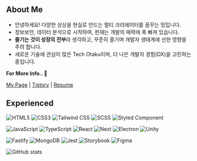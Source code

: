 ## About Me 

- 안녕하세요! 다양한 상상을 현실로 만드는 멀티 크리에이터를 꿈꾸는 밍입니다.
- 정보보안, 데이터 분석으로 시작하여, 현재는 개발의 매력에 푹 빠져 있습니다.
- **즐기는 것이 성장의 전부**라 생각하고, 꾸준히 즐기며 개발자 생태계에 선한 영향을 주려 합니다.
- 새로운 기술에 관심이 많은 Tech Otaku이며, 더 나은 개발자 경험(DX)을 고민하는 중입니다.

**For More Info.. 👏**

[My Page](https://lucid-dream.net) | [Tistory](https://nohack.tistory.com) | [Resume](https://notion.so)

## Experienced
 
![HTML5](https://img.shields.io/badge/HTML5-E34F26?style=for-the-badge&logo=html5&logoColor=white)
![CSS3](https://img.shields.io/badge/CSS3-1572B6?style=for-the-badge&logo=css3&logoColor=white)
![Tailwind CSS](https://img.shields.io/badge/Tailwind-06B6D4?style=for-the-badge&logo=tailwindcss&logoColor=white)
![SCSS](https://img.shields.io/badge/scss-CC6699.svg?style=for-the-badge&logo=sass&logoColor=white)
![Styled Component](https://img.shields.io/badge/css_in_js-DB7093.svg?style=for-the-badge&logo=styled-components&logoColor=white)

![JavaScript](<https://img.shields.io/badge/js(ES6)-f7df1e?style=for-the-badge&logo=javascript&logoColor=black>)
![TypeScript](https://img.shields.io/badge/ts-3178C6?style=for-the-badge&logo=typescript&logoColor=white)
![React](https://img.shields.io/badge/react-0088CC?style=for-the-badge&logo=react&logoColor=white)
![Next](https://img.shields.io/badge/next-000000?style=for-the-badge&logo=next.js&logoColor=white)
![Electron](https://img.shields.io/badge/electron-47848F?style=for-the-badge&logo=electron&logoColor=white)
![Unity](https://img.shields.io/badge/unity-black?style=for-the-badge&logo=unity&logoColor=white)

![Fastify](https://img.shields.io/badge/fastify-000000?style=for-the-badge&logo=fastify&logoColor=white)
![MongoDB](https://img.shields.io/badge/mongo-47A248?style=for-the-badge&logo=mongodb&logoColor=white)
![Jest](https://img.shields.io/badge/jest-C21325?style=for-the-badge&logo=jest&logoColor=white)
![Storybook](https://img.shields.io/badge/storybook-FF4785?style=for-the-badge&logo=storybook&logoColor=white)
![Figma](https://img.shields.io/badge/figma-F24E1E?style=for-the-badge&logo=figma&logoColor=white)

<!-- [![Top Langs](https://github-readme-stats.vercel.app/api/top-langs/?username=n0hack&layout=compact)](https://github.com/n0hack/github-readme-stats) -->

![GitHub stats](https://github-readme-stats.vercel.app/api?username=n0hack&show_icons=true&theme=buefy)
